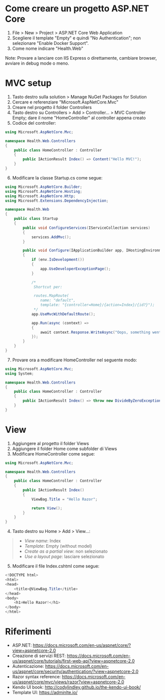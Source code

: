 # Come creare un progetto ASP.NET Core
1. File > New > Project > ASP.NET Core Web Application
2. Scegliere il template "Empty" e quindi "No Authentication"; non selezionare "Enable Docker Support".
3. Come nome indicare "Health.Web"

Note: Provare a lanciare con IIS Express o direttamente, cambiare browser, avviare in debug mode o meno.

# MVC setup
1. Tasto destro sulla solution > Manage NuGet Packages for Solution
2. Cercare e referenziare "Microsoft.AspNetCore.Mvc"
3. Creare nel progetto il folder Controllers
4. Tasto destro su Controllers > Add > Controller... > MVC Controller Empty; dare il nome "HomeController" al controller appena creato
5. Codice del controller:

```csharp
using Microsoft.AspNetCore.Mvc;

namespace Health.Web.Controllers
{
    public class HomeController : Controller
    {
        public IActionResult Index() => Content("Hello MVC!");
    }
}
```

6. Modificare la classe Startup.cs come segue:

```csharp
using Microsoft.AspNetCore.Builder;
using Microsoft.AspNetCore.Hosting;
using Microsoft.AspNetCore.Http;
using Microsoft.Extensions.DependencyInjection;

namespace Health.Web
{
    public class Startup
    {
        public void ConfigureServices(IServiceCollection services)
        {
            services.AddMvc();
        }

        public void Configure(IApplicationBuilder app, IHostingEnvironment env)
        {
            if (env.IsDevelopment())
            {
                app.UseDeveloperExceptionPage();
            }

            /*
             Shortcut per:

             routes.MapRoute(
                name: "default",
                template: "{controller=Home}/{action=Index}/{id?}");
             */
            app.UseMvcWithDefaultRoute();

            app.Run(async (context) =>
            {
                await context.Response.WriteAsync("Oops, something went wrong");
            });
        }
    }
}
```

7. Provare ora a modificare HomeController nel seguente modo:

```csharp
using Microsoft.AspNetCore.Mvc;
using System;

namespace Health.Web.Controllers
{
    public class HomeController : Controller
    {
        public IActionResult Index() => throw new DivideByZeroException("This exception is generated by controller");
    }
}
```

# View
1. Aggiungere al progetto il folder Views
2. Aggiungere il folder Home come subfolder di Views
3. Modificare HomeController come segue:

```csharp
using Microsoft.AspNetCore.Mvc;

namespace Health.Web.Controllers
{
    public class HomeController : Controller
    {
        public IActionResult Index()
        {
            ViewBag.Title = "Hello Razor";

            return View();
        }
    }
}
```

4. Tasto destro su Home > Add > View...:

>* *View name*: Index
>* *Template*: Empty (without model)
>* *Create as a partial view*: non selezionato
>* *Use a layout page*: lasciare selezionato

5. Modificare il file Index.cshtml come segue:

```csharp
<!DOCTYPE html>
<html>
<head>
    <title>@ViewBag.Title</title>
</head>
<body>
    <h1>Hello Razor!</h1>
</body>
</html>
```


# Riferimenti
* ASP.NET: https://docs.microsoft.com/en-us/aspnet/core/?view=aspnetcore-2.0
* Creazione di servizi REST: https://docs.microsoft.com/en-us/aspnet/core/tutorials/first-web-api?view=aspnetcore-2.0
* Autenticazione: https://docs.microsoft.com/en-us/aspnet/core/security/authentication/?view=aspnetcore-2.0
* Razor syntax reference: https://docs.microsoft.com/en-us/aspnet/core/mvc/views/razor?view=aspnetcore-2.0
* Kendo UI book: http://codylindley.github.io/the-kendo-ui-book/
* Template UI: https://adminlte.io/
